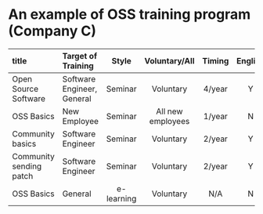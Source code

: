 # An example of OSS training program (Company C)

| title      |  Target of Training |  Style |  Voluntary/All |  Timing |  English |
|:------------|:--------|:------:|:--------------:|:-------:|:--------:|
| Open Source Software | Software Engineer, General | Seminar |  Voluntary |  4/year |  Y  |
| OSS Basics | New Employee | Seminar |  All new employees |  1/year |  N  |
| Community basics | Software Engineer | Seminar |  Voluntary |  2/year |  Y  |
| Community sending patch | Software Engineer | Seminar |  Voluntary |  2/year |  Y  |
| OSS Basics | General | e-learning | Voluntary |  N/A |  N  |
